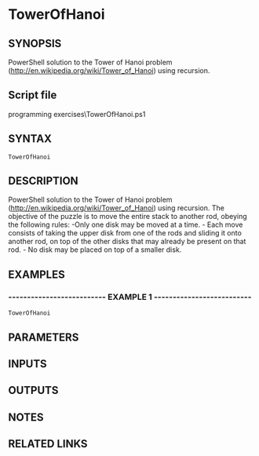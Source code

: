 # TowerOfHanoi

## SYNOPSIS
PowerShell solution to the Tower of Hanoi problem (http://en.wikipedia.org/wiki/Tower_of_Hanoi) using recursion.

## Script file
programming exercises\TowerOfHanoi.ps1

## SYNTAX

```
TowerOfHanoi
```

## DESCRIPTION
PowerShell solution to the Tower of Hanoi problem (http://en.wikipedia.org/wiki/Tower_of_Hanoi) using recursion.
The objective of the puzzle is to move the entire stack to another rod, obeying the following rules:
    -Only one disk may be moved at a time.
    - Each move consists of taking the upper disk from one of the rods and sliding it onto another rod, on top of the other disks that may already be present on that rod.
    - No disk may be placed on top of a smaller disk.

## EXAMPLES

### -------------------------- EXAMPLE 1 --------------------------
```
TowerOfHanoi
```

## PARAMETERS

## INPUTS

## OUTPUTS

## NOTES

## RELATED LINKS

